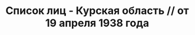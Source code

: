 ---
title: Список лиц - Курская область // от 19 апреля 1938 года
description: РГАСПИ, ф.17, оп.171, дело 416, лист 183
images:
- /disk/pictures/v08/17-171-416-183.jpg
- /disk/pictures/v08/17-171-416-184.jpg
- /disk/pictures/v08/17-171-416-185.jpg
- /disk/pictures/v08/17-171-416-186.jpg
- /disk/pictures/v08/17-171-416-187.jpg
- /disk/pictures/v08/17-171-416-188.jpg
---